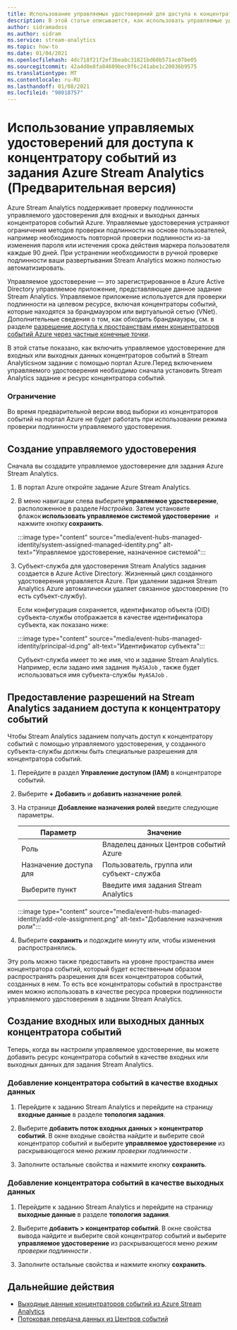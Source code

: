 ```yaml
---
title: Использование управляемых удостоверений для доступа к концентратору событий из задания Azure Stream Analytics (Предварительная версия)
description: В этой статье описывается, как использовать управляемые удостоверения для проверки подлинности задания Azure Stream Analytics в входных и выходных данных концентраторов событий Azure.
author: sidramadoss
ms.author: sidram
ms.service: stream-analytics
ms.topic: how-to
ms.date: 01/04/2021
ms.openlocfilehash: 4dc718f21f2ef3beabc31821bd60b571ac07be05
ms.sourcegitcommit: 42a4d0e8fa84609bec0f6c241abe1c20036b9575
ms.translationtype: MT
ms.contentlocale: ru-RU
ms.lasthandoff: 01/08/2021
ms.locfileid: "98018757"
---
```

# <a name="use-managed-identities-to-access-event-hubfrom-an-azure-stream-analytics-job-preview"></a>Использование управляемых удостоверений для доступа к концентратору событий из задания Azure Stream Analytics (Предварительная версия)

Azure Stream Analytics поддерживает проверку подлинности управляемого удостоверения для входных и выходных данных концентраторов событий Azure. Управляемые удостоверения устраняют ограничения методов проверки подлинности на основе пользователей, например необходимость повторной проверки подлинности из-за изменения пароля или истечения срока действия маркера пользователя каждые 90 дней. При устранении необходимости в ручной проверке подлинности ваши развертывания Stream Analytics можно полностью автоматизировать.  

Управляемое удостоверение — это зарегистрированное в Azure Active Directory управляемое приложение, представляющее данное задание Stream Analytics. Управляемое приложение используется для проверки подлинности на целевом ресурсе, включая концентраторы событий, которые находятся за брандмауэром или виртуальной сетью (VNet). Дополнительные сведения о том, как обходить брандмауэры, см. в разделе [разрешение доступа к пространствам имен концентраторов событий Azure через частные конечные точки](../event-hubs/private-link-service.md#trusted-microsoft-services).

В этой статье показано, как включить управляемое удостоверение для входных или выходных данных концентраторов событий в Stream Analyticsном задании с помощью портал Azure.Перед включением управляемого удостоверения необходимо сначала установить Stream Analytics задание и ресурс концентратора событий.

### <a name="limitation"></a>Ограничение
Во время предварительной версии ввод выборки из концентраторов событий на портал Azure не будет работать при использовании режима проверки подлинности управляемого удостоверения.

## <a name="create-a-managedidentity"></a>Создание управляемого удостоверения  

Сначала вы создадите управляемое удостоверение для задания Azure Stream Analytics.  

1. В портал Azure откройте задание Azure Stream Analytics.  

1. В меню навигации слева выберите **управляемое удостоверение**,   расположенное в разделе *Настройка*. Затем установите флажок **использовать управляемое системой удостоверение**   и нажмите кнопку **сохранить**.

   :::image type="content" source="media/event-hubs-managed-identity/system-assigned-managed-identity.png" alt-text="Управляемое удостоверение, назначенное системой":::  

1. Субъект-служба для удостоверения Stream Analytics задания создается в Azure Active Directory. Жизненный цикл созданного удостоверения управляется Azure. При удалении задания Stream Analytics Azure автоматически удаляет связанное удостоверение (то есть субъект-службу).  

   Если конфигурация сохраняется, идентификатор объекта (OID) субъекта-службы отображается в качестве идентификатора субъекта, как показано ниже:  

   :::image type="content" source="media/event-hubs-managed-identity/principal-id.png" alt-text="Идентификатор субъекта":::

   Субъект-служба имеет то же имя, что и задание Stream Analytics. Например, если задано имя задания  `MyASAJob` , также будет использоваться имя субъекта-службы  `MyASAJob` .  

## <a name="grant-the-stream-analytics-job-permissionsto-access-the-event-hub"></a>Предоставление разрешений на Stream Analytics заданием доступа к концентратору событий

Чтобы Stream Analytics заданием получать доступ к концентратору событий с помощью управляемого удостоверения, у созданного субъекта-службы должны быть специальные разрешения для концентратора событий.

1. Перейдите в раздел **Управление доступом (IAM)** в концентраторе событий.

1. Выберите **+ Добавить** и **добавить назначение ролей**.

1. На странице **Добавление назначения ролей** введите следующие параметры.

   |Параметр|Значение|
   |---------|-----|
   |Роль|Владелец данных Центров событий Azure|
   |Назначение доступа для|Пользователь, группа или субъект-служба|
   |Выберите пункт|Введите имя задания Stream Analytics|

   :::image type="content" source="media/event-hubs-managed-identity/add-role-assignment.png" alt-text="Добавление назначения роли":::

1. Выберите **сохранить** и подождите минуту или, чтобы изменения распространялись.

Эту роль можно также предоставить на уровне пространства имен концентратора событий, который будет естественным образом распространять разрешения для всех концентраторов событий, созданных в нем. То есть все концентраторы событий в пространстве имен можно использовать в качестве ресурса проверки подлинности управляемого удостоверения в задании Stream Analytics.

## <a name="create-anevent-hub-input-or-output"></a>Создание входных или выходных данных концентратора событий  

Теперь, когда вы настроили управляемое удостоверение, вы можете добавить ресурс концентратора событий в качестве входных или выходных данных для задания Stream Analytics.  

### <a name="add-the-event-hub-as-an-input"></a>Добавление концентратора событий в качестве входных данных 

1. Перейдите к заданию Stream Analytics и перейдите на страницу **входные данные** в разделе **топология задания**.

1. Выберите **добавить поток входных данных > концентратор событий**. В окне входные свойства найдите и выберите свой концентратор событий и выберите **управляемое удостоверение** из раскрывающегося меню *режим проверки подлинности* .

1. Заполните остальные свойства и нажмите кнопку **сохранить**.

### <a name="add-the-event-hub-as-an-output"></a>Добавление концентратора событий в качестве выходных данных

1. Перейдите к заданию Stream Analytics и перейдите на страницу **выходные данные** в разделе **топология задания**.

1. Выберите **добавить > концентратор событий**. В окне свойства вывода найдите и выберите свой концентратор событий и выберите **управляемое удостоверение** из раскрывающегося меню *режим проверки подлинности* .

1. Заполните остальные свойства и нажмите кнопку **сохранить**.

## <a name="next-steps"></a>Дальнейшие действия

* [Выходные данные концентраторов событий из Azure Stream Analytics](event-hubs-output.md)
* [Потоковая передача данных из Центров событий](stream-analytics-define-inputs.md#stream-data-from-event-hubs)
